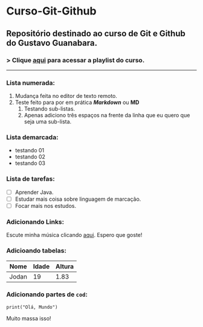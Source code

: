 # Curso-Git-Github
## Repositório destinado ao curso de Git e Github do Gustavo Guanabara.
 ### > Clique [aqui](https://www.youtube.com/watch?v=xEKo29OWILE&list=PLHz_AreHm4dm7ZULPAmadvNhH6vk9oNZA) para acessar a playlist do curso.
***
### Lista numerada:
1. Mudança feita no editor de texto remoto.
2. Teste feito para por em prática __*Markdown*__ ou **MD**
   1. Testando sub-listas.
   2. Apenas adiciono três espaços na frente da linha que eu quero que   seja uma sub-lista.
### Lista demarcada:
* testando 01
* testando 02
* testando 03
### Lista de tarefas:
- [ ] Aprender Java.
- [ ] Estudar mais coisa sobre linguagem de marcação.
- [ ] Focar mais nos estudos.
### Adicionando Links:
Escute minha música clicando [aqui](https://www.youtube.com/watch?v=F-8W5e71p0o). Espero que goste!
### Adicioando tabelas:
Nome | Idade | Altura
---|---|---
Jodan | 19 | 1.83
### Adicionando partes de `cod`:
```
print("Olá, Mundo")
```
Muito massa isso!







